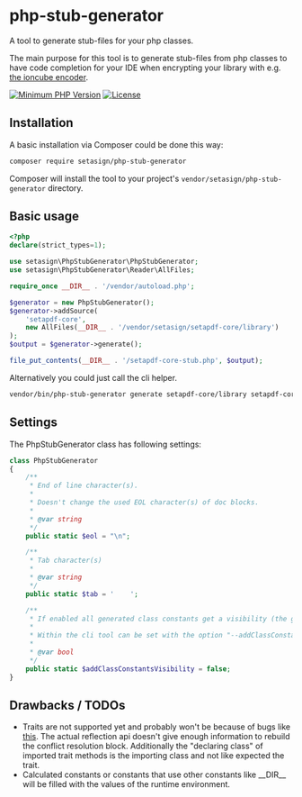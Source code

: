 # php-stub-generator
A tool to generate stub-files for your php classes.

The main purpose for this tool is to generate stub-files from php classes to have code 
completion for your IDE when encrypting your library with e.g. 
[the ioncube encoder](http://www.ioncube.com/php_encoder.php).

[![Minimum PHP Version](http://img.shields.io/badge/php-%3E%3D%207.2-8892BF.svg)](https://php.net/)
[![License](https://img.shields.io/packagist/l/setasign/php-stub-generator.svg)](https://packagist.org/packages/setasign/php-stub-generator)

## Installation

A basic installation via Composer could be done this way:

```bash
composer require setasign/php-stub-generator
```

Composer will install the tool to your project's `vendor/setasign/php-stub-generator` directory.


## Basic usage

```php
<?php
declare(strict_types=1);

use setasign\PhpStubGenerator\PhpStubGenerator;
use setasign\PhpStubGenerator\Reader\AllFiles;

require_once __DIR__ . '/vendor/autoload.php';

$generator = new PhpStubGenerator();
$generator->addSource(
    'setapdf-core',
    new AllFiles(__DIR__ . '/vendor/setasign/setapdf-core/library')
);
$output = $generator->generate();

file_put_contents(__DIR__ . '/setapdf-core-stub.php', $output);
```

Alternatively you could just call the cli helper.

```bash
vendor/bin/php-stub-generator generate setapdf-core/library setapdf-core-stub.php
```

## Settings
The PhpStubGenerator class has following settings:
```php
class PhpStubGenerator
{
    /**
     * End of line character(s).
     *
     * Doesn't change the used EOL character(s) of doc blocks.
     *
     * @var string
     */
    public static $eol = "\n";

    /**
     * Tab character(s)
     *
     * @var string
     */
    public static $tab = '    ';

    /**
     * If enabled all generated class constants get a visibility (the generated stubs require PHP >= 7.1)
     * 
     * Within the cli tool can be set with the option "--addClassConstantsVisibility"
     * 
     * @var bool
     */
    public static $addClassConstantsVisibility = false;
}
```

## Drawbacks / TODOs
- Traits are not supported yet and probably won't be because of bugs like [this](https://bugs.php.net/bug.php?id=69180).
  The actual reflection api doesn't give enough information to rebuild the conflict resolution block.
  Additionally the "declaring class" of imported trait methods is the importing class and not like expected the trait.
- Calculated constants or constants that use other constants like \_\_DIR\_\_ will be filled with the values of the 
  runtime environment.
